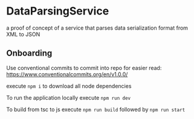 # DataParsingService
a proof of concept of a service that parses data serialization format from XML to JSON

## Onboarding
Use conventional commits to commit into repo for easier read: https://www.conventionalcommits.org/en/v1.0.0/

execute `npm i` to download all node dependencies

To run the application locally execute `npm run dev`

To build from tsc to js execute `npm run build` followed by `npm run start`
